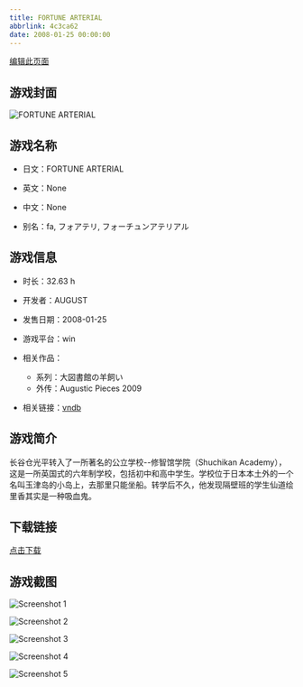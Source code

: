 ```yaml
---
title: FORTUNE ARTERIAL
abbrlink: 4c3ca62
date: 2008-01-25 00:00:00
---
```

[编辑此页面](https://github.com/ACG-3/ADV3-source/blob/main/source/_posts/games/FORTUNE%20ARTERIAL.md)

## 游戏封面

![FORTUNE ARTERIAL](https://pan.timero.xyz/d/onedrive/img_lib_001/FORTUNE%20ARTERIAL_cover.avif)


## 游戏名称

- 日文：FORTUNE ARTERIAL
- 英文：None
- 中文：None

- 别名：fa, フォアテリ, フォーチュンアテリアル


## 游戏信息

- 时长：32.63 h
- 开发者：AUGUST
- 发售日期：2008-01-25
- 游戏平台：win
- 相关作品：
   - 系列：大図書館の羊飼い
   - 外传：Augustic Pieces 2009

- 相关链接：[vndb](https://vndb.org/v87)


## 游戏简介

长谷仓光平转入了一所著名的公立学校--修智馆学院（Shuchikan Academy），这是一所英国式的六年制学校，包括初中和高中学生。学校位于日本本土外的一个名叫玉津岛的小岛上，去那里只能坐船。转学后不久，他发现隔壁班的学生仙道绘里香其实是一种吸血鬼。




## 下载链接

[点击下载](https://pan.timero.xyz/onedrive/adv_lib_001/FORTUNE%20ARTERIAL)


## 游戏截图


![Screenshot 1](https://pan.timero.xyz/d/onedrive/img_lib_001/FORTUNE%20ARTERIAL_Screenshot_1.avif)

![Screenshot 2](https://pan.timero.xyz/d/onedrive/img_lib_001/FORTUNE%20ARTERIAL_Screenshot_2.avif)

![Screenshot 3](https://pan.timero.xyz/d/onedrive/img_lib_001/FORTUNE%20ARTERIAL_Screenshot_3.avif)

![Screenshot 4](https://pan.timero.xyz/d/onedrive/img_lib_001/FORTUNE%20ARTERIAL_Screenshot_4.avif)

![Screenshot 5](https://pan.timero.xyz/d/onedrive/img_lib_001/FORTUNE%20ARTERIAL_Screenshot_5.avif)

